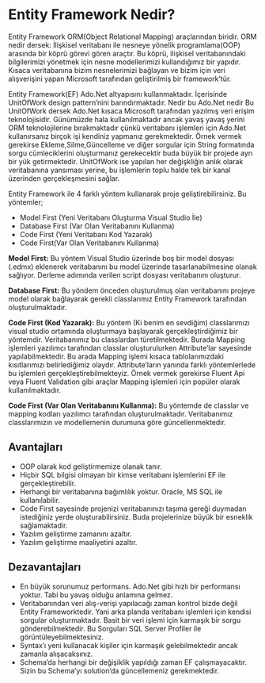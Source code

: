 # Entity Framework Nedir?

Entity Framework ORM(Object Relational Mapping) araçlarından biridir. ORM nedir dersek: İlişkisel veritabanı ile nesneye yönelik programlama(OOP) arasında bir köprü görevi gören araçtır. Bu köprü, ilişkisel veritabanındaki bilgilerimizi yönetmek için nesne modellerimizi kullandığımız bir yapıdır. Kısaca veritabanına bizim nesnelerimizi bağlayan ve bizim için veri alışverişini yapan Microsoft tarafından geliştirilmiş bir framework’tür.

Entity Framework(EF) Ado.Net altyapısını kullanmaktadır. İçerisinde UnitOfWork design pattern’nini barındırmaktadır. Nedir bu Ado.Net nedir Bu UnitOfWork dersek Ado.Net kısaca Microsoft tarafından yazılmış veri erişim teknolojisidir. Günümüzde hala kullanılmaktadır ancak yavaş yavaş yerini ORM teknolojilerine bırakmaktadır çünkü veritabanı işlemleri için Ado.Net kullanırsanız birçok işi kendiniz yapmanız gerekmektedir. Örnek vermek gerekirse Ekleme,Silme,Güncelleme ve diğer sorgular için String formatında sorgu cümleciklerini oluşturmanız gerekecektir buda büyük bir projede ayrı bir yük getirmektedir. UnitOfWork ise yapılan her değişkliğin anlık olarak veritabanına yansıması yerine, bu işlemlerin toplu halde tek bir kanal üzerinden gerçekleşmesini sağlar.

Entity Framework ile 4 farklı yöntem kullanarak proje geliştirebilirsiniz. Bu yöntemler;

- Model First (Yeni Veritabanı Oluşturma Visual Studio İle)
- Database First (Var Olan Veritabanını Kullanma)
- Code First (Yeni Veritabanı Kod Yazarak)
- Code First(Var Olan Veritabanını Kullanma)

**Model First:** Bu yöntem Visual Studio üzerinde boş bir model dosyası (.edmx) eklenerek veritabanını bu model üzerinde tasarlanabilmesine olanak sağlıyor. Derleme adımında verilen script dosyası veritabanını oluşturur.

**Database First:** Bu yöndem önceden oluşturulmuş olan veritabanını projeye model olarak bağlayarak gerekli classlarımız Entity Framework tarafından oluşturulmaktadır.

**Code First (Kod Yazarak):** Bu yöntem (Ki benim en sevdiğim) classlarımızı visual studio ortamında oluşturmaya başlayarak gerçekleştirdiğimiz bir yöntemdir. Veritabanımız bu classlardan türetilmektedir. Burada Mapping işlemleri yazılımcı tarafından classlar oluşturulurken Attribute’lar sayesinde yapılabilmektedir. Bu arada Mapping işlemi kısaca tablolarımızdaki kısıtlarımızı belirlediğimiz olaydır. Attribute’ların yanında farklı yöntemlerlede bu işlemleri gerçekleştirebilmekteyiz. Örnek vermek gerekirse Fluent Api veya Fluent Validation gibi araçlar Mapping işlemleri için popüler olarak kullanılmaktadır.

**Code First (Var Olan Veritabanını Kullanma):** Bu yöntemde de classlar ve mapping kodları yazılımcı tarafından oluşturulmaktadır. Veritabanımız classlarımızın ve modellemenin durumuna göre güncellenmektedir.

## Avantajları

- OOP olarak kod geliştirmemize olanak tanır.
- Hiçbir SQL bilgisi olmayan bir kimse veritabanı işlemlerini EF ile gerçekleştirebilir.
- Herhangi bir veritabanına bağımlılık yoktur. Oracle, MS SQL ile kullanılabilir.
- Code First sayesinde projenizi veritabanınızı taşıma gereği duymadan istediğiniz yerde oluşturabilirsiniz. Buda projelerinize büyük bir esneklik sağlamaktadir.
- Yazılım geliştirme zamanını azaltır.
- Yazılım geliştirme maaliyetini azaltır.

## Dezavantajları

- En büyük sorunumuz performans. Ado.Net gibi hızlı bir performansı yoktur. Tabi bu yavaş olduğu anlamına gelmez.
- Veritabanından veri alış-verişi yapılacağı zaman kontrol bizde değil Entity Frameworktedir. Yani arka planda veritabanı işlemleri için kendisi sorgular oluşturmaktadır. Basit bir veri işlemi için karmaşık bir sorgu gönderebilmektedir. Bu Sorguları SQL Server Profiler ile görüntüleyebilmektesiniz.
- Syntax’ı yeni kullanacak kişiler için karmaşık gelebilmektedir ancak zamanla alışacaksınız.
- Schema’da herhangi bir değişiklik yapıldığı zaman EF çalışmayacaktır. Sizin bu Schema’yı solution’da güncellemeniz gerekmektedir.
